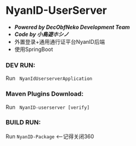 # NyanID-UserServer
- ***Powered by DecObfNeko Development Team***
- ***Code by 小鳥遊ホシノ***
- 外置登录+通用通行证平台NyanID后端
- 使用SpringBoot

### DEV RUN:
Run ` NyanIdUserserverApplication`

### Maven Plugins Download:
Run ` NyanID-userserver [verify]`

### BUILD RUN:
Run `NyanID-Package`  <--记得关闭360



